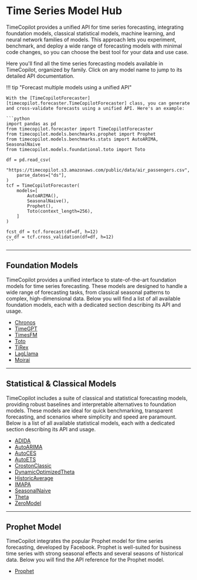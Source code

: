 # Time Series Model Hub


TimeCopilot provides a unified API for time series forecasting, integrating foundation models, classical statistical models, machine learning, and neural network families of models. This approach lets you experiment, benchmark, and deploy a wide range of forecasting models with minimal code changes, so you can choose the best tool for your data and use case.

Here you'll find all the time series forecasting models available in TimeCopilot, organized by family. Click on any model name to jump to its detailed API documentation.

!!! tip "Forecast multiple models using a unified API"

    With the [TimeCopilotForecaster][timecopilot.forecaster.TimeCopilotForecaster] class, you can generate and cross-validate forecasts using a unified API. Here's an example:

    ```python
    import pandas as pd
    from timecopilot.forecaster import TimeCopilotForecaster
    from timecopilot.models.benchmarks.prophet import Prophet
    from timecopilot.models.benchmarks.stats import AutoARIMA, SeasonalNaive
    from timecopilot.models.foundational.toto import Toto

    df = pd.read_csv(
        "https://timecopilot.s3.amazonaws.com/public/data/air_passengers.csv",
        parse_dates=["ds"],
    )
    tcf = TimeCopilotForecaster(
        models=[
            AutoARIMA(),
            SeasonalNaive(),
            Prophet(),
            Toto(context_length=256),
        ]
    )

    fcst_df = tcf.forecast(df=df, h=12)
    cv_df = tcf.cross_validation(df=df, h=12)
    ```

---

## Foundation Models

TimeCopilot provides a unified interface to state-of-the-art foundation models for time series forecasting. These models are designed to handle a wide range of forecasting tasks, from classical seasonal patterns to complex, high-dimensional data. Below you will find a list of all available foundation models, each with a dedicated section describing its API and usage.

- [Chronos](api/models/foundational/models.md#timecopilot.models.foundational.chronos)
- [TimeGPT](api/models/foundational/models.md#timecopilot.models.foundational.timegpt)
- [TimesFM](api/models/foundational/models.md#timecopilot.models.foundational.timesfm)
- [Toto](api/models/foundational/models.md#timecopilot.models.foundational.toto)
- [TiRex](api/models/foundational/models.md#timecopilot.models.foundational.tirex)
- [LagLlama](api/models/foundational/models.md#timecopilot.models.foundational.lagllama)
- [Moirai](api/models/foundational/models.md#timecopilot.models.foundational.moirai)

---

## Statistical & Classical Models

TimeCopilot includes a suite of classical and statistical forecasting models, providing robust baselines and interpretable alternatives to foundation models. These models are ideal for quick benchmarking, transparent forecasting, and scenarios where simplicity and speed are paramount. Below is a list of all available statistical models, each with a dedicated section describing its API and usage.

- [ADIDA](api/models/benchmarks/stats.md#timecopilot.models.benchmarks.stats.ADIDA)
- [AutoARIMA](api/models/benchmarks/stats.md#timecopilot.models.benchmarks.stats.AutoARIMA)
- [AutoCES](api/models/benchmarks/stats.md#timecopilot.models.benchmarks.stats.AutoCES)
- [AutoETS](api/models/benchmarks/stats.md#timecopilot.models.benchmarks.stats.AutoETS)
- [CrostonClassic](api/models/benchmarks/stats.md#timecopilot.models.benchmarks.stats.CrostonClassic)
- [DynamicOptimizedTheta](api/models/benchmarks/stats.md#timecopilot.models.benchmarks.stats.DynamicOptimizedTheta)
- [HistoricAverage](api/models/benchmarks/stats.md#timecopilot.models.benchmarks.stats.HistoricAverage)
- [IMAPA](api/models/benchmarks/stats.md#timecopilot.models.benchmarks.stats.IMAPA)
- [SeasonalNaive](api/models/benchmarks/stats.md#timecopilot.models.benchmarks.stats.SeasonalNaive)
- [Theta](api/models/benchmarks/stats.md#timecopilot.models.benchmarks.stats.Theta)
- [ZeroModel](api/models/benchmarks/stats.md#timecopilot.models.benchmarks.stats.ZeroModel)

---

## Prophet Model

TimeCopilot integrates the popular Prophet model for time series forecasting, developed by Facebook. Prophet is well-suited for business time series with strong seasonal effects and several seasons of historical data. Below you will find the API reference for the Prophet model.


- [Prophet](api/models/benchmarks/prophet.md/#timecopilot.models.benchmarks.prophet.Prophet)